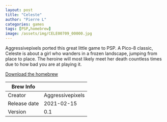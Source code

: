 ```yaml
---
layout: post
title: "Celeste"
author: "Pierre L"
categories: games
tags: [PSP,homebrew]
image: /assets/img/CELE00709_00000.jpg
---
```


Aggressivepixels ported this great little game to PSP. A Pico-8 classic, Celeste is about a girl who wanders in a frozen landscape, jumping from place to place. The heroine will most likely meet her death countless times due to how bad you are at playing it.

<p class="download-btn">
    <a href="https://archive.org/download/celeste.-7z/Celeste.7z">Download the homebrew</a>
</p>

| Brew Info    |             |
|--------------|-------------|
| Creator      | Aggressivepixels |
| Release date | 2021-02-15  |
| Version      | 0.1  |
